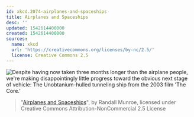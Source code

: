 ```yaml
---
id: xkcd.2074-airplanes-and-spaceships
title: Airplanes and Spaceships
desc: ''
updated: 1542614400000
created: 1542614400000
sources:
  name: xkcd
  url: 'https://creativecommons.org/licenses/by-nc/2.5/'
  license: Creative Commons 2.5
---
```

![Despite having now taken three months longer than the airplane people, we're making disappointingly little progress toward the obvious next stage of vehicle: The Unobtanium-hulled tunneling ship from the 2003 film 'The Core.'](https://imgs.xkcd.com/comics/airplanes_and_spaceships.png)
> "[Airplanes and Spaceships](https://xkcd.com/2074/)", by Randall Munroe, licensed under Creative Commons Attribution-NonCommercial 2.5 License
